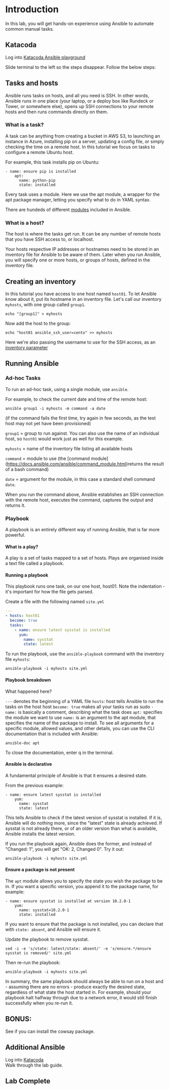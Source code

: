 # Introduction


In this lab, you will get hands-on experience using Ansible to automate common manual tasks.

## Katacoda
Log into [Katacoda Ansible playground](https://www.katacoda.com/openshift/courses/ansibleop/ansible-refresher-311)

Slide terminal to the left so the steps disappear. Follow the below steps: 

## Tasks and hosts
Ansible runs tasks on hosts, and all you need is SSH. In other words, Ansible runs in one place (your laptop, or a deploy box like Rundeck or Tower, or somewhere else), opens up SSH connections to your remote hosts and then runs commands directly on them.

### What is a task?
A task can be anything from creating a bucket in AWS S3, to launching an instance in Azure, installing pip on a server, updating a config file, or simply checking the time on a remote host. In this tutorial we focus on tasks to configure a remote Ubuntu host.

For example, this task installs pip on Ubuntu:

```
- name: ensure pip is installed
    apt:
      name: python-pip
      state: installed
```

Every task uses a module. Here we use the apt module, a wrapper for the apt package manager, letting you specify what to do in YAML syntax.

There are hundeds of different [modules](https://docs.ansible.com/ansible/modules_by_category.html) included in Ansible.

### What is a host?
The host is where the tasks get run. It can be any number of remote hosts that you have SSH access to, or localhost.

Your hosts respective IP addresses or hostnames need to be stored in an inventory file for Ansible to be aware of them. Later when you run Ansible, you will specify one or more hosts, or groups of hosts, defined in the inventory file.

## Creating an inventory
In this tutorial you have access to one host named `host01`. To let Ansible know about it, put its hostname in an inventory file. Let's call our inventory `myhosts`, with one group called `group1`.
```
echo "[group1]" > myhosts
```

Now add the host to the group:
```
echo "host01 ansible_ssh_user=cento" >> myhosts
```

Here we're also passing the username to use for the SSH access, as an [inventory parameter](https://docs.ansible.com/ansible/intro_inventory.html#list-of-behavioral-inventory-parameters)

## Running Ansible   
### Ad-hoc Tasks 

To run an ad-hoc task, using a single module, use `ansible`.

For example, to check the current date and time of the remote host:

```
ansible group1 -i myhosts -m command -a date
```

(if the command fails the first time, try again in few seconds, as the test host may not yet have been provisioned)

`group1` = group to run against. You can also use the name of an individual host, so `host01` would work just as well for this example.

`myhosts` = name of the inventory file listing all available hosts

`command` = module to use (the [command module] (https://docs.ansible.com/ansible/command_module.html)returns the result of a bash command)

`date` = argument for the module, in this case a standard shell command `date`.

When you run the command above, Ansible establishes an SSH connection with the remote host, executes the command, captures the output and returns it.

### Playbook   
A playbook is an entirely different way of running Ansible, that is far more powerful.   

#### What is a play? 

A play is a set of tasks mapped to a set of hosts. Plays are organised inside a text file called a playbook.


#### Running a playbook

This playbook runs one task, on our one host, host01. Note the indentation - it's important for how the file gets parsed. 

Create a file with the following named `site.yml`

```yaml
---
- hosts: host01
  become: true
  tasks:
    - name: ensure latest sysstat is installed
      yum:
        name: sysstat
        state: latest
```

To run the playbook, use the `ansible-playbook` command with the inventory file `myhosts`:

```
ansible-playbook -i myhosts site.yml
```

#### Playbook breakdown

What happened here?

`---` denotes the beginning of a YAML file
`hosts`: host tells Ansible to run the tasks on the host host
`become: true` makes all your tasks run as sudo
`- name:` is basically a comment, describing what the task does
`apt:` specifies the module we want to use
`name:` is an argument to the apt module, that specifies the name of the package to install.
To see all arguments for a specific module, allowed values, and other details, you can use the CLI documentation that is included with Ansible:

```
ansible-doc apt
```

To close the documentation, enter q in the terminal.

#### Ansible is declarative   
A fundamental principle of Ansible is that it ensures a desired state.

From the previous example:

```
- name: ensure latest sysstat is installed
    yum:
      name: sysstat
      state: latest
```

This tells Ansible to check if the latest version of sysstat is installed. If it is, Ansible will do nothing more, since the "latest" state is already achieved. If sysstat is not already there, or of an older version than what is available, Ansible installs the latest version.

If you run the playbook again, Ansible does the former, and instead of "Changed: 1", you will get "OK: 2, Changed 0". Try it out:

```
ansible-playbook -i myhosts site.yml
```

#### Ensure a package is not present 

The `apt` module allows you to specify the state you wish the package to be in. If you want a specific version, you append it to the package name, for example:

```
- name: ensure sysstat is installed at version 10.2.0-1
    yum:
      name: sysstat=10.2.0-1
      state: installed
```

If you want to ensure that the package is not installed, you can declare that with `state: absent`, and Ansible will ensure it.

Update the playbook to remove sysstat.

```
sed -i -e 's/state: latest/state: absent/' -e 's/ensure.*/ensure sysstat is removed/' site.yml
```

Then re-run the playbook:

```
ansible-playbook -i myhosts site.yml
```

In summary, the same playbook should always be able to run on a host and - assuming there are no errors - produce exactly the desired state, regardless of what state the host started in. For example, should your playbook halt halfway through due to a network error, it would still finish successfully when you re-run it.

## BONUS:
See if you can install the cowsay package.

## Additional Ansible 
Log into [Katacoda](https://www.katacoda.com/openshift/courses/ansibleop/ansible-refresher-311)   
Walk through the lab guide. 

## Lab Complete

